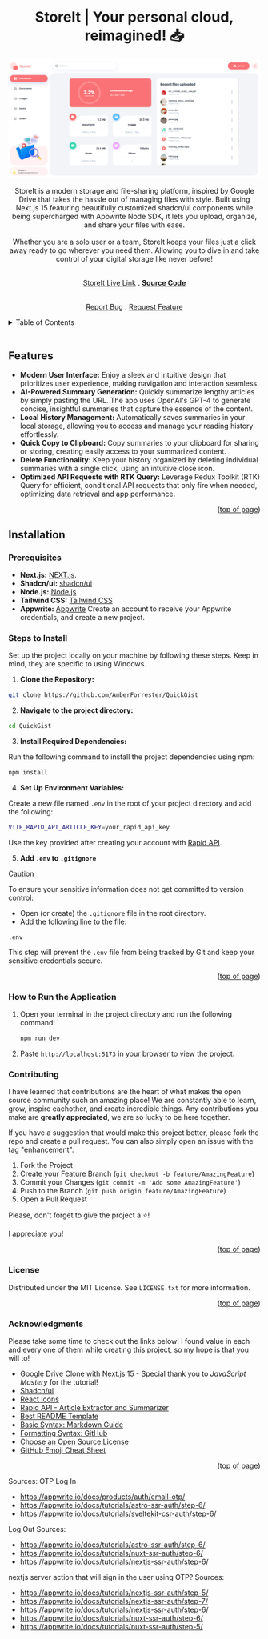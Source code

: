 <a id="readme-top"></a>

<h1 align="center">StoreIt | Your personal cloud, reimagined! 📥</h1> 

<div align="center">

<img src="/public/assets/images/StorageDashboard.png" alt="Picture of QuickGist an open-source summarizer that converts lengthy articles into clear and concise insights.">

<p align="center">StoreIt is a modern storage and file-sharing platform, inspired by Google Drive that takes the hassle out of managing files with style. Built using Next.js 15 featuring beautifully customized shadcn/ui components while being supercharged with Appwrite Node SDK, it lets you upload, organize, and share your files with ease. 
<br/>
<br/>
Whether you are a solo user or a team, StoreIt keeps your files just a click away ready to go wherever you need them. Allowing you to dive in and take control of your digital storage like never before! 
<br />
<br />

<a href="https://storeit.amberforrester.io">StoreIt Live Link</a>
.
<a href="https://github.com/AmberForrester/store_it"><strong>Source Code</strong></a>


<br />
<a href="https://github.com/AmberForrester/store_it/issues/new?assignees=&labels=bug&projects=&template=bug-report-%F0%9F%90%9E.md&title=">Report Bug</a>
.
<a href="https://github.com/AmberForrester/store_it/issues/new?assignees=&labels=enhancement&projects=&template=feature-request-%F0%9F%9A%80.md&title=">Request Feature</a>
</p>
</div>

<details>
  <summary>Table of Contents</summary>
  <ol>
    <li><a href="#features">Features</a></li>
    <li><a href="#installation">Installation</a></li>
    <li><a href="#steps-to-install">Steps to Install</a></li>
    <li><a href="#how-to-run-the-application">How to Run the Application</a></li>
    <li><a href="#contributing">Contributing</a></li>
    <li><a href="#license">License</a></li>
    <li><a href="#acknowledgments">Acknowledgments</a></li>
  </ol>
</details>
<br />



## Features
- **Modern User Interface:** Enjoy a sleek and intuitive design that prioritizes user experience, making navigation and interaction seamless.
- **AI-Powered Summary Generation:** Quickly summarize lengthy articles by simply pasting the URL. The app uses OpenAI's GPT-4 to generate concise, insightful summaries that capture the essence of the content.
- **Local History Management:** Automatically saves summaries in your local storage, allowing you to access and manage your reading history effortlessly. 
- **Quick Copy to Clipboard:** Copy summaries to your clipboard for sharing or storing, creating easily access to your summarized content.
- **Delete Functionality:** Keep your history organized by deleting individual summaries with a single click, using an intuitive close icon.
- **Optimized API Requests with RTK Query:** Leverage Redux Toolkit (RTK) Query for efficient, conditional API requests that only fire when needed, optimizing data retrieval and app performance.

<p align="right">(<a href="#readme-top">top of page</a>)</p>



## Installation

### Prerequisites
- **Next.js:** [NEXT.js](https://nextjs.org/).
- **Shadcn/ui:** [shadcn/ui](https://ui.shadcn.com/)
- **Node.js:** [Node.js](https://nodejs.org/en)
- **Tailwind CSS:** [Tailwind CSS](https://tailwindcss.com/)
- **Appwrite:** [Appwrite](https://appwrite.io/) Create an account to receive your Appwrite credentials, and create a new project.



### Steps to Install

Set up the project locally on your machine by following these steps. 
Keep in mind, they are specific to using Windows.

1. **Clone the Repository:**
  ```bash
  git clone https://github.com/AmberForrester/QuickGist
  ```

2. **Navigate to the project directory:**
  ```bash
  cd QuickGist
  ```

3. **Install Required Dependencies:** 

Run the following command to install the project dependencies using npm:
  ```bash
  npm install
  ```

4. **Set Up Environment Variables:**

Create a new file named `.env` in the root of your project directory and add the following:
   ```bash
   VITE_RAPID_API_ARTICLE_KEY=your_rapid_api_key
   ```

Use the key provided after creating your account with [Rapid API](https://rapidapi.com/). 

5. **Add `.env` to `.gitignore`**

> [!CAUTION]
> To ensure your sensitive information does not get committed to version control:
  - Open (or create) the `.gitignore` file in the root directory.
  - Add the following line to the file:
   ```
   .env
   ```

This step will prevent the `.env` file from being tracked by Git and keep your sensitive credentials secure. 

<p align="right">(<a href="#readme-top">top of page</a>)</p>



### How to Run the Application

1. Open your terminal in the project directory and run the following command: 
   ```bash
   npm run dev
   ```

2. Paste `http://localhost:5173` in your browser to view the project.



### Contributing

I have learned that contributions are the heart of what makes the open source community such an amazing place! We are constantly able to learn, grow, inspire eachother, and create incredible things. Any contributions you make are **greatly appreciated**, we are so lucky to be here together.

If you have a suggestion that would make this project better, please fork the repo and create a pull request. You can also simply open an issue with the tag "enhancement".

1. Fork the Project
2. Create your Feature Branch (`git checkout -b feature/AmazingFeature`)
3. Commit your Changes (`git commit -m 'Add some AmazingFeature'`)
4. Push to the Branch (`git push origin feature/AmazingFeature`)
5. Open a Pull Request

Please, don't forget to give the project a :star:! 

I appreciate you!

<p align="right">(<a href="#readme-top">top of page</a>)</p>



### License

Distributed under the MIT License. See `LICENSE.txt` for more information.

<p align="right">(<a href="#readme-top">top of page</a>)</p>



### Acknowledgments

Please take some time to check out the links below! I found value in each and every one of them while creating this project, so my hope is that you will to!

* [Google Drive Clone with Next.js 15](https://youtu.be/lie0cr3wESQ?si=2ec5nZEWd7a7sYll) - Special thank you to _JavaScript Mastery_ for the tutorial!
* [Shadcn/ui ](https://www.npmjs.com/package/react-icons)
* [React Icons](https://react-icons.github.io/react-icons/)
* [Rapid API - Article Extractor and Summarizer](https://rapidapi.com/restyler/api/article-extractor-and-summarizer)
* [Best README Template](https://github.com/othneildrew/Best-README-Template)
* [Basic Syntax: Markdown Guide](https://www.markdownguide.org/basic-syntax/#reference-style-links)
* [Formatting Syntax: GitHub](https://docs.github.com/en/get-started/writing-on-github/getting-started-with-writing-and-formatting-on-github/basic-writing-and-formatting-syntax)
* [Choose an Open Source License](https://choosealicense.com)
* [GitHub Emoji Cheat Sheet](https://github.com/ikatyang/emoji-cheat-sheet/blob/master/README.md#animal-bug)

<p align="right">(<a href="#readme-top">top of page</a>)</p>







Sources:
 OTP Log In
- https://appwrite.io/docs/products/auth/email-otp/
- https://appwrite.io/docs/tutorials/astro-ssr-auth/step-6/
- https://appwrite.io/docs/tutorials/sveltekit-csr-auth/step-6/

Log Out
Sources:
- https://appwrite.io/docs/tutorials/astro-ssr-auth/step-6/
- https://appwrite.io/docs/tutorials/nuxt-ssr-auth/step-6/
- https://appwrite.io/docs/tutorials/nextjs-ssr-auth/step-6/

nextjs server action that will sign in the user using OTP?
Sources:
- https://appwrite.io/docs/tutorials/nextjs-ssr-auth/step-5/
- https://appwrite.io/docs/tutorials/nextjs-ssr-auth/step-7/
- https://appwrite.io/docs/tutorials/nextjs-ssr-auth/step-6/
- https://appwrite.io/docs/tutorials/nuxt-ssr-auth/step-6/
- https://appwrite.io/docs/tutorials/nuxt-ssr-auth/step-5/
